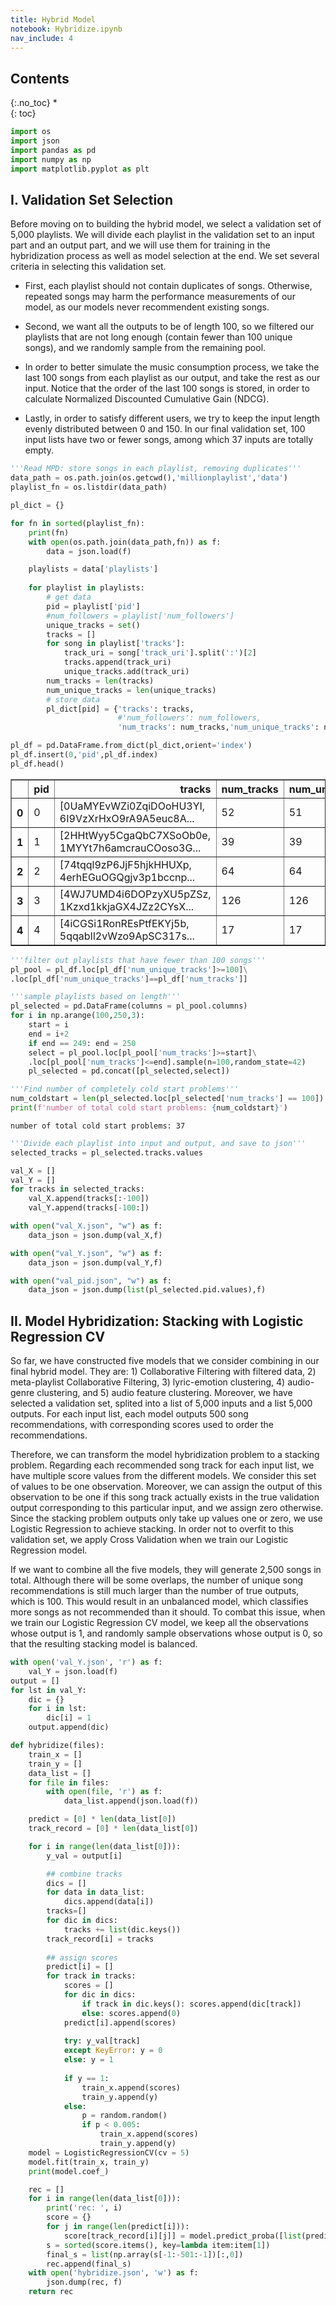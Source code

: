 ```yaml
---
title: Hybrid Model
notebook: Hybridize.ipynb
nav_include: 4
---
```


## Contents
{:.no_toc}
*  
{: toc}




```python
import os
import json
import pandas as pd
import numpy as np
import matplotlib.pyplot as plt
```


## I. Validation Set Selection

Before moving on to building the hybrid model, we select a validation set of 5,000 playlists. We will divide each playlist in the validation set to an input part and an output part, and we will use them for training in the hybridization process as well as model selection at the end. We set several criteria in selecting this validation set.

- First, each playlist should not contain duplicates of songs. Otherwise, repeated songs may harm the performance measurements of our model, as our models never recommendent existing songs. 

- Second, we want all the outputs to be of length 100, so we filtered our playlists that are not long enough (contain fewer than 100 unique songs), and we randomly sample from the remaining pool.

- In order to better simulate the music consumption process, we take the last 100 songs from each playlist as our output, and take the rest as our input. Notice that the order of the last 100 songs is stored, in order to calculate Normalized Discounted Cumulative Gain (NDCG).

- Lastly, in order to satisfy different users, we try to keep the input length evenly distributed between 0 and 150. In our final validation set, 100 input lists have two or fewer songs, among which 37 inputs are totally empty.



```python
'''Read MPD: store songs in each playlist, removing duplicates'''
data_path = os.path.join(os.getcwd(),'millionplaylist','data')
playlist_fn = os.listdir(data_path)

pl_dict = {}
```




```python
for fn in sorted(playlist_fn):
    print(fn)
    with open(os.path.join(data_path,fn)) as f:
        data = json.load(f)

    playlists = data['playlists']
    
    for playlist in playlists:
        # get data
        pid = playlist['pid']
        #num_followers = playlist['num_followers']
        unique_tracks = set()
        tracks = []
        for song in playlist['tracks']:
            track_uri = song['track_uri'].split(':')[2]
            tracks.append(track_uri)
            unique_tracks.add(track_uri)
        num_tracks = len(tracks)
        num_unique_tracks = len(unique_tracks)
        # store data
        pl_dict[pid] = {'tracks': tracks,
                        #'num_followers': num_followers, 
                        'num_tracks': num_tracks,'num_unique_tracks': num_unique_tracks}
```




```python
pl_df = pd.DataFrame.from_dict(pl_dict,orient='index')
pl_df.insert(0,'pid',pl_df.index)
pl_df.head()
```





<div>
<style scoped>
    .dataframe tbody tr th:only-of-type {
        vertical-align: middle;
    }

    .dataframe tbody tr th {
        vertical-align: top;
    }

    .dataframe thead th {
        text-align: right;
    }
</style>
<table border="1" class="dataframe">
  <thead>
    <tr style="text-align: right;">
      <th></th>
      <th>pid</th>
      <th>tracks</th>
      <th>num_tracks</th>
      <th>num_unique_tracks</th>
    </tr>
  </thead>
  <tbody>
    <tr>
      <th>0</th>
      <td>0</td>
      <td>[0UaMYEvWZi0ZqiDOoHU3YI, 6I9VzXrHxO9rA9A5euc8A...</td>
      <td>52</td>
      <td>51</td>
    </tr>
    <tr>
      <th>1</th>
      <td>1</td>
      <td>[2HHtWyy5CgaQbC7XSoOb0e, 1MYYt7h6amcrauCOoso3G...</td>
      <td>39</td>
      <td>39</td>
    </tr>
    <tr>
      <th>2</th>
      <td>2</td>
      <td>[74tqql9zP6JjF5hjkHHUXp, 4erhEGuOGQgjv3p1bccnp...</td>
      <td>64</td>
      <td>64</td>
    </tr>
    <tr>
      <th>3</th>
      <td>3</td>
      <td>[4WJ7UMD4i6DOPzyXU5pZSz, 1Kzxd1kkjaGX4JZz2CYsX...</td>
      <td>126</td>
      <td>126</td>
    </tr>
    <tr>
      <th>4</th>
      <td>4</td>
      <td>[4iCGSi1RonREsPtfEKYj5b, 5qqabIl2vWzo9ApSC317s...</td>
      <td>17</td>
      <td>17</td>
    </tr>
  </tbody>
</table>
</div>





```python
'''filter out playlists that have fewer than 100 songs'''
pl_pool = pl_df.loc[pl_df['num_unique_tracks']>=100]\
.loc[pl_df['num_unique_tracks']==pl_df['num_tracks']]
```




```python
'''sample playlists based on length'''
pl_selected = pd.DataFrame(columns = pl_pool.columns)
for i in np.arange(100,250,3):
    start = i
    end = i+2
    if end == 249: end = 250
    select = pl_pool.loc[pl_pool['num_tracks']>=start]\
    .loc[pl_pool['num_tracks']<=end].sample(n=100,random_state=42)
    pl_selected = pd.concat([pl_selected,select])
```




```python
'''Find number of completely cold start problems'''
num_coldstart = len(pl_selected.loc[pl_selected['num_tracks'] == 100])
print(f'number of total cold start problems: {num_coldstart}')
```


    number of total cold start problems: 37




```python
'''Divide each playlist into input and output, and save to json'''
selected_tracks = pl_selected.tracks.values

val_X = []
val_Y = []
for tracks in selected_tracks:
    val_X.append(tracks[:-100])
    val_Y.append(tracks[-100:])
```




```python
with open("val_X.json", "w") as f:
    data_json = json.dump(val_X,f)

with open("val_Y.json", "w") as f:
    data_json = json.dump(val_Y,f)

with open("val_pid.json", "w") as f:
    data_json = json.dump(list(pl_selected.pid.values),f)
```


## II. Model Hybridization: Stacking with Logistic Regression CV

So far, we have constructed five models that we consider combining in our final hybrid model. They are: 1) Collaborative Filtering with filtered data, 2) meta-playlist Collaborative Filtering, 3) lyric-emotion clustering, 4) audio-genre clustering, and 5) audio feature clustering. Moreover, we have selected a validation set, splited into a list of 5,000 inputs and a list 5,000 outputs. For each input list, each model outputs 500 song recommendations, with corresponding scores used to order the recommendations.

Therefore, we can transform the model hybridization problem to a stacking problem. Regarding each recommended song track for each input list, we have multiple score values from the different models. We consider this set of values to be one observation. Moreover, we can assign the output of this observation to be one if this song track actually exists in the true validation output corresponding to this particular input, and we assign zero otherwise. Since the stacking problem outputs only take up values one or zero, we use Logistic Regression to achieve stacking. In order not to overfit to this validation set, we apply Cross Validation when we train our Logistic Regression model.

If we want to combine all the five models, they will generate 2,500 songs in total. Although there will be some overlaps, the number of unique song recommendations is still much larger than the number of true outputs, which is 100. This would result in an unbalanced model, which classifies more songs as not recommended than it should. To combat this issue, when we train our Logistic Regression CV model, we keep all the observations whose output is 1, and randomly sample observations whose output is 0, so that the resulting stacking model is balanced.



```python
with open('val_Y.json', 'r') as f:
    val_Y = json.load(f)
output = []
for lst in val_Y:
    dic = {}
    for i in lst:
        dic[i] = 1
    output.append(dic)
```




```python
def hybridize(files):
    train_x = []
    train_y = []
    data_list = []
    for file in files:
        with open(file, 'r') as f:
            data_list.append(json.load(f))

    predict = [0] * len(data_list[0])
    track_record = [0] * len(data_list[0]) 

    for i in range(len(data_list[0])):
        y_val = output[i]

        ## combine tracks
        dics = []
        for data in data_list:
            dics.append(data[i])
        tracks=[]
        for dic in dics:
            tracks += list(dic.keys())
        track_record[i] = tracks
        
        ## assign scores
        predict[i] = []
        for track in tracks:
            scores = []
            for dic in dics:
                if track in dic.keys(): scores.append(dic[track])
                else: scores.append(0)
            predict[i].append(scores)
            
            try: y_val[track]
            except KeyError: y = 0
            else: y = 1
            
            if y == 1:
                train_x.append(scores)
                train_y.append(y)
            else:
                p = random.random()
                if p < 0.005:
                    train_x.append(scores)
                    train_y.append(y)
    model = LogisticRegressionCV(cv = 5)
    model.fit(train_x, train_y)
    print(model.coef_)

    rec = []
    for i in range(len(data_list[0])):
        print('rec: ', i)
        score = {}
        for j in range(len(predict[i])):
            score[track_record[i][j]] = model.predict_proba([list(predict[i][j])])[0,1]
        s = sorted(score.items(), key=lambda item:item[1])
        final_s = list(np.array(s[-1:-501:-1])[:,0])
        rec.append(final_s)
    with open('hybridize.json', 'w') as f:
        json.dump(rec, f)
    return rec
```

